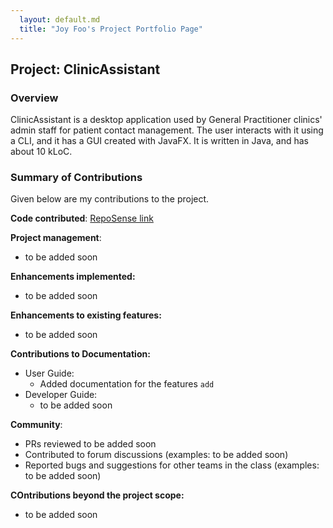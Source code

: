 ```yaml
---
  layout: default.md
  title: "Joy Foo's Project Portfolio Page"
---
```


## Project: ClinicAssistant

### Overview

ClinicAssistant is a desktop application used by General Practitioner clinics' admin staff for patient contact management. The user interacts with it using a CLI, and it has a GUI created with JavaFX. It is written in Java, and has about 10 kLoC.

### Summary of Contributions

Given below are my contributions to the project.

**Code contributed**: [RepoSense link]()

**Project management**:
- to be added soon


**Enhancements implemented:**
- to be added soon

**Enhancements to existing features:**
- to be added soon

**Contributions to Documentation:**
  * User Guide:
    * Added documentation for the features `add`
  * Developer Guide:
    - to be added soon

**Community**:
  * PRs reviewed to be added soon
  * Contributed to forum discussions (examples: to be added soon)
  * Reported bugs and suggestions for other teams in the class (examples: to be added soon)

**COntributions beyond the project scope:**
- to be added soon